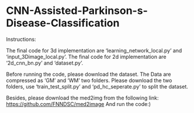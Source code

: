 # CNN-Assisted-Parkinson-s-Disease-Classification

Instructions:

The final code for 3d implementation are ‘learning_network_local.py’ and ‘input_3Dimage_local.py’.
The final code for 2d implementation are ‘2d_cnn_bn.py’ and ‘dataset.py’.

Before running the code, please download the dataset. The Data are compressed as ‘GM’ and ‘WM’ two folders. Please download the two folders, use ‘train_test_split.py’ and ‘pd_hc_seperate.py’ to split the dataset.

Besides, please download the med2img from the following link: https://github.com/FNNDSC/med2image
And run the code:)
